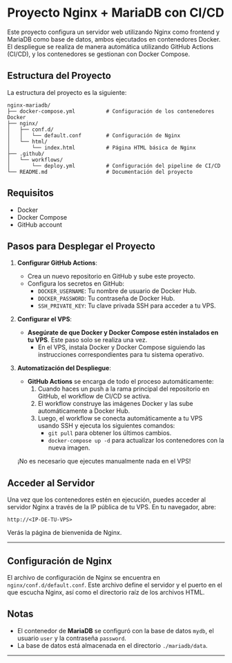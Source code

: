 
# Proyecto Nginx + MariaDB con CI/CD

Este proyecto configura un servidor web utilizando Nginx como frontend y MariaDB como base de datos, ambos ejecutados en contenedores Docker. El despliegue se realiza de manera automática utilizando GitHub Actions (CI/CD), y los contenedores se gestionan con Docker Compose.

## Estructura del Proyecto

La estructura del proyecto es la siguiente:

```
nginx-mariadb/
├── docker-compose.yml          # Configuración de los contenedores Docker
├── nginx/
│   ├── conf.d/
│   │   └── default.conf        # Configuración de Nginx
│   └── html/
│       └── index.html          # Página HTML básica de Nginx
├── .github/
│   └── workflows/
│       └── deploy.yml          # Configuración del pipeline de CI/CD
└── README.md                   # Documentación del proyecto
```

## Requisitos

- Docker
- Docker Compose
- GitHub account

## Pasos para Desplegar el Proyecto

1. **Configurar GitHub Actions**:
   - Crea un nuevo repositorio en GitHub y sube este proyecto.
   - Configura los secretos en GitHub:
     - `DOCKER_USERNAME`: Tu nombre de usuario de Docker Hub.
     - `DOCKER_PASSWORD`: Tu contraseña de Docker Hub.
     - `SSH_PRIVATE_KEY`: Tu clave privada SSH para acceder a tu VPS.
  
2. **Configurar el VPS**:
   - **Asegúrate de que Docker y Docker Compose estén instalados en tu VPS**. Este paso solo se realiza una vez. 
     - En el VPS, instala Docker y Docker Compose siguiendo las instrucciones correspondientes para tu sistema operativo.
   
3. **Automatización del Despliegue**:
   - **GitHub Actions** se encarga de todo el proceso automáticamente:
     1. Cuando haces un push a la rama principal del repositorio en GitHub, el workflow de CI/CD se activa.
     2. El workflow construye las imágenes Docker y las sube automáticamente a Docker Hub.
     3. Luego, el workflow se conecta automáticamente a tu VPS usando SSH y ejecuta los siguientes comandos:
        - `git pull` para obtener los últimos cambios.
        - `docker-compose up -d` para actualizar los contenedores con la nueva imagen.
   
   ¡No es necesario que ejecutes manualmente nada en el VPS!

## Acceder al Servidor

Una vez que los contenedores estén en ejecución, puedes acceder al servidor Nginx a través de la IP pública de tu VPS. En tu navegador, abre:

```
http://<IP-DE-TU-VPS>
```

Verás la página de bienvenida de Nginx.

---

## Configuración de Nginx

El archivo de configuración de Nginx se encuentra en `nginx/conf.d/default.conf`. Este archivo define el servidor y el puerto en el que escucha Nginx, así como el directorio raíz de los archivos HTML.

## Notas

- El contenedor de **MariaDB** se configuró con la base de datos `mydb`, el usuario `user` y la contraseña `password`.
- La base de datos está almacenada en el directorio `./mariadb/data`.

---
